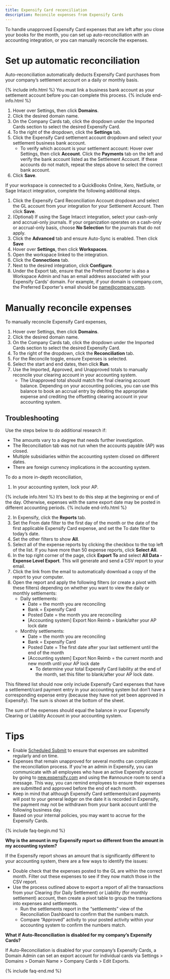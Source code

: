 ```yaml
---
title: Expensify Card reconciliation
description: Reconcile expenses from Expensify Cards
---
```


<div id="expensify-classic" markdown="1">

To handle unapproved Expensify Card expenses that are left after you close your books for the month, you can set up auto-reconciliation with an accounting integration, or you can manually reconcile the expenses.

# Set up automatic reconciliation

Auto-reconciliation automatically deducts Expensify Card purchases from your company’s settlement account on a daily or monthly basis.

{% include info.html %}
You must link a business bank account as your settlement account before you can complete this process.
{% include end-info.html %}

1. Hover over Settings, then click **Domains**.
2. Click the desired domain name. 
3. On the Company Cards tab, click the dropdown under the Imported Cards section to select the desired Expensify Card.
4. To the right of the dropdown, click the **Settings** tab.
5. Click the Expensify Card settlement account dropdown and select your settlement business bank account. 
   - To verify which account is your settlement account: Hover over Settings, then click **Account**. Click the **Payments** tab on the left and verify the bank account listed as the Settlement Account. If these accounts do not match, repeat the steps above to select the correct bank account.
6. Click **Save**.

If your workspace is connected to a QuickBooks Online, Xero, NetSuite, or Sage Intacct integration, complete the following additional steps.

1. Click the Expensify Card Reconciliation Account dropdown and select the GL account from your integration for your Settlement Account. Then click **Save**.
2. (Optional) If using the Sage Intacct integration, select your cash-only and accrual-only journals. If your organization operates on a cash-only or accrual-only basis, choose **No Selection** for the journals that do not apply.
3. Click the **Advanced** tab and ensure Auto-Sync is enabled. Then click **Save**
4. Hover over **Settings**, then click **Workspaces**. 
5. Open the workspace linked to the integration. 
6. Click the **Connections** tab.
7. Next to the desired integration, click **Configure**. 
8. Under the Export tab, ensure that the Preferred Exporter is also a Workspace Admin and has an email address associated with your Expensify Cards' domain. For example, if your domain is company.com, the Preferred Exporter's email should be name@company.com.

# Manually reconcile expenses 

To manually reconcile Expensify Card expenses, 

1. Hover over Settings, then click **Domains**.
2. Click the desired domain name. 
3. On the Company Cards tab, click the dropdown under the Imported Cards section to select the desired Expensify Card.
4. To the right of the dropdown, click the **Reconciliation** tab.
5. For the Reconcile toggle, ensure Expenses is selected. 
6. Select the start and end dates, then click **Run**. 
7. Use the Imported, Approved, and Unapproved totals to manually reconcile your clearing account in your accounting system. 
   - The Unapproved total should match the final clearing account balance. Depending on your accounting policies, you can use this balance to book an accrual entry by debiting the appropriate expense and crediting the offsetting clearing account in your accounting system.

## Troubleshooting

Use the steps below to do additional research if:
- The amounts vary to a degree that needs further investigation.
- The Reconciliation tab was not run when the accounts payable (AP) was closed.
- Multiple subsidiaries within the accounting system closed on different dates.
- There are foreign currency implications in the accounting system.

To do a more in-depth reconciliation, 

1. In your accounting system, lock your AP.

{% include info.html %}
It’s best to do this step at the beginning or end of the day. Otherwise, expenses with the same export date may be posted in different accounting periods.
{% include end-info.html %}

2. In Expensify, click the **Reports** tab.
3. Set the From date filter to the first day of the month or the date of the first applicable Expensify Card expense, and set the To date filter to today’s date. 
4. Set the other filters to show **All**.
5. Select all of the expense reports by clicking the checkbox to the top left of the list. If you have more than 50 expense reports, click **Select All**. 
6. In the top right corner of the page, click **Export To** and select **All Data - Expense Level Export**. This will generate and send a CSV report to your email. 
7. Click the link from the email to automatically download a copy of the report to your computer. 
8. Open the report and apply the following filters (or create a pivot with these filters) depending on whether you want to view the daily or monthly settlements:
   - Daily settlements: 
      - Date = the month you are reconciling
      - Bank = Expensify Card
      - Posted Date = the month you are reconciling
      - [Accounting system] Export Non Reimb = blank/after your AP lock date 
   - Monthly settlements:
      - Date = the month you are reconciling
      - Bank = Expensify Card
      - Posted Date = The first date after your last settlement until the end of the month
      - [Accounting system] Export Non Reimb = the current month and new month until your AP lock date
         - To determine your total Expensify Card liability at the end of the month, set this filter to blank/after your AP lock date.

This filtered list should now only include Expensify Card expenses that have a settlement/card payment entry in your accounting system but don’t have a corresponding expense entry (because they have not yet been approved in Expensify). The sum is shown at the bottom of the sheet.

The sum of the expenses should equal the balance in your Expensify Clearing or Liability Account in your accounting system. 

# Tips

- Enable [Scheduled Submit](https://help.expensify.com/articles/expensify-classic/workspaces/reports/Scheduled-Submit) to ensure that expenses are submitted regularly and on time.
- Expenses that remain unapproved for several months can complicate the reconciliation process. If you're an admin in Expensify, you can communicate with all employees who have an active Expensify account by going to [new.expensify.com](http://new.expensify.com) and using the #announce room to send a message. This way, you can remind employees to ensure their expenses are submitted and approved before the end of each month.
- Keep in mind that although Expensify Card settlements/card payments will post to your general ledger on the date it is recorded in Expensify, the payment may not be withdrawn from your bank account until the following business day.
- Based on your internal policies, you may want to accrue for the Expensify Cards.

{% include faq-begin.md %}

**Why is the amount in my Expensify report so different from the amount in my accounting system?**

If the Expensify report shows an amount that is significantly different to your accounting system, there are a few ways to identify the issues:
- Double check that the expenses posted to the GL are within the correct month. Filter out these expenses to see if they now match those in the CSV report.
- Use the process outlined above to export a report of all the transactions from your Clearing (for Daily Settlement) or Liability (for monthly settlement) account, then create a pivot table to group the transactions into expenses and settlements. 
   - Run the settlements report in the “settlements” view of the Reconciliation Dashboard to confirm that the numbers match.
   - Compare “Approved” activity to your posted activity within your accounting system to confirm the numbers match.
 
**What if Auto-Reconciliation is disabled for my company’s Expensify Cards?**

If Auto-Reconciliation is disabled for your company’s Expensify Cards, a Domain Admin can set an export account for individual cards via Settings > Domains > Domain Name > Company Cards > Edit Exports. 

{% include faq-end.md %}

</div>
